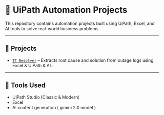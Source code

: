 # 🤖 UiPath Automation Projects

This repository contains automation projects built using UiPath, Excel, and AI tools to solve real-world business problems.

---

## 📁 Projects

- [`TT Resolver`](./TT_resolver) – Extracts root cause and solution from outage logs using Excel & UiPath & AI .

---

## 🔧 Tools Used

- UiPath Studio (Classic & Modern)
- Excel
- AI content generation ( gimini 2.0 model )

